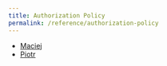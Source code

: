 ```yaml
---
title: Authorization Policy
permalink: /reference/authorization-policy
---
```


* [Maciej](/reference/authorization-policy/maciej)
* [Piotr](/reference/authorization-policy/piotr)
